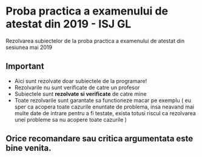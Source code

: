 # Proba practica a examenului de atestat din 2019 - ISJ GL
Rezolvarea subiectelor de la proba practica a examenului de atestat din sesiunea mai 2019


## Important
* Aici sunt rezolvate doar subiectele de la programare!
* Rezolvarile nu sunt verificate de catre un profesor
* Subiectele sunt **rezolvate si verificate** de catre mine
* Toate rezolvarile sunt garantate sa functioneze macar pe exemplu ( eu sper ca acopera toate cazurile enuntate de problema, insa neavand mai multe date de intrare pentru a fi testate, exista totusi riscul ca rezolvarea unei probleme sa nu acopere toate cazurile )

## Orice recomandare sau critica argumentata este bine venita.
